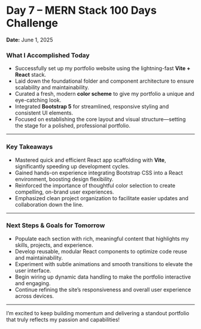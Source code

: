 # Day 7 – MERN Stack 100 Days Challenge  
**Date:** June 1, 2025


### What I Accomplished Today  
- Successfully set up my portfolio website using the lightning-fast **Vite + React** stack.  
- Laid down the foundational folder and component architecture to ensure scalability and maintainability.  
- Curated a fresh, modern **color scheme** to give my portfolio a unique and eye-catching look.  
- Integrated **Bootstrap 5** for streamlined, responsive styling and consistent UI elements.  
- Focused on establishing the core layout and visual structure—setting the stage for a polished, professional portfolio.

---

### Key Takeaways  
- Mastered quick and efficient React app scaffolding with **Vite**, significantly speeding up development cycles.  
- Gained hands-on experience integrating Bootstrap CSS into a React environment, boosting design flexibility.  
- Reinforced the importance of thoughtful color selection to create compelling, on-brand user experiences.  
- Emphasized clean project organization to facilitate easier updates and collaboration down the line.

---

### Next Steps & Goals for Tomorrow  
- Populate each section with rich, meaningful content that highlights my skills, projects, and experience.  
- Develop reusable, modular React components to optimize code reuse and maintainability.  
- Experiment with subtle animations and smooth transitions to elevate the user interface.  
- Begin wiring up dynamic data handling to make the portfolio interactive and engaging.  
- Continue refining the site’s responsiveness and overall user experience across devices.

---

I’m excited to keep building momentum and delivering a standout portfolio that truly reflects my passion and capabilities!

